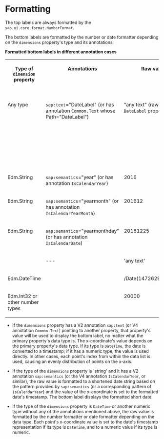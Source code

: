 <!-- loio8cd1dc3ef4c94e2b9ba78a4c43eac9fd -->

# Formatting

The top labels are always formatted by the `sap.ui.core.format.NumberFormat`.

The bottom labels are formatted by the number or date formatter depending on the `dimensions` property's type and its annotations:

**Formatted bottom labels in different annotation cases**


<table>
<tr>
<th valign="top">

Type of `dimension` property

</th>
<th valign="top">

Annotations

</th>
<th valign="top">

Raw value

</th>
<th valign="top">

X-coordinate value

</th>
<th valign="top">

Formatted value for bottom label

</th>
</tr>
<tr>
<td valign="top">

Any type

</td>
<td valign="top">

`sap:text`="DateLabel" \(or has annotation `Common.Text` whose Path="DateLabel"\)

</td>
<td valign="top">

"any text" \(raw value of `DateLabel` property\)

</td>
<td valign="top">

Depends on property type \(use index value if neither date nor number type\)

</td>
<td valign="top">

'any text'

</td>
</tr>
<tr>
<td valign="top">

Edm.String

</td>
<td valign="top">

`sap:semantics`="year" \(or has annotation `IsCalendarYear`\)

</td>
<td valign="top">

2016

</td>
<td valign="top">

Timestamp

</td>
<td valign="top">

1/1/16

</td>
</tr>
<tr>
<td valign="top">

Edm.String

</td>
<td valign="top">

`sap:semantics`="yearmonth" \(or has annotation `IsCalendarYearMonth`\)

</td>
<td valign="top">

201612

</td>
<td valign="top">

Timestamp

</td>
<td valign="top">

12/1/16

</td>
</tr>
<tr>
<td valign="top">

Edm.String

</td>
<td valign="top">

`sap:semantics`="yearmonthday" \(or has annotation `IsCalendarDate`\)

</td>
<td valign="top">

20161225

</td>
<td valign="top">

Timestamp

</td>
<td valign="top">

12/25/16

</td>
</tr>
<tr>
<td valign="top">



</td>
<td valign="top">

\---

</td>
<td valign="top">

'any text'

</td>
<td valign="top">

Indices

</td>
<td valign="top">



</td>
</tr>
<tr>
<td valign="top">

Edm.DateTime

</td>
<td valign="top">



</td>
<td valign="top">

/Date\(1472629368000\)/

</td>
<td valign="top">

Timestamp

</td>
<td valign="top">

8/31/16

</td>
</tr>
<tr>
<td valign="top">

Edm.Int32 or other number types

</td>
<td valign="top">



</td>
<td valign="top">

20000

</td>
<td valign="top">

20000

</td>
<td valign="top">

20K

</td>
</tr>
</table>

-   If the `dimensions` property has a V2 annotation `sap:text` \(or V4 annotation `Common.Text`\) pointing to another property, that property's value will be used to display the bottom label, no matter what the primary property's data type is. The x-coordinate's value depends on the primary property's data type. If its type is `DateTime`, the date is converted to a timestamp; if it has a numeric type, the value is used directly. In other cases, each point's index from within the data list is used, causing an evenly distribution of points on the x-axis.

-   If the type of the `dimensions` property is 'string' and it has a V2 annotation `sap:semantics` \(or the V4 annotation `IsCalendarYear`, or similar\), the raw value is formatted to a shortened date string based on the pattern provided by `sap:semantics` \(or a corresponding pattern of `IsCalendarYear`\) and the value of the x-coordinate is set to the formatted date's timestamp. The bottom label displays the formatted short date.
-   If the type of the `dimensions` property is `DateTime` or another numeric type without any of the annotations mentioned above, the raw value is formatted by the number formatter or date formatter depending on the data type. Each point's x-coordinate value is set to the date's timestamp representation if its type is `DateTime`, and to a numeric value if its type is numeric.


